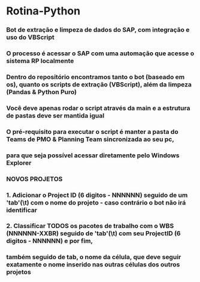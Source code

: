 # Rotina-Python

### Bot de extração e limpeza de dados do SAP, com integração e uso do VBScript
### O processo é acessar o SAP com uma automação que acesse o sistema RP localmente
### Dentro do repositório encontramos tanto o bot (baseado em os), quanto os scripts de extração (VBScript), além da limpeza (Pandas & Python Puro)

### Você deve apenas rodar o script através da main e a estrutura de pastas deve ser mantida igual
### O pré-requisito para executar o script é manter a pasta do Teams de PMO & Planning Team sincronizada ao seu pc,
### para que seja possível acessar diretamente pelo Windows Explorer

### NOVOS PROJETOS
### 1. Adicionar o Project ID (6 digitos - NNNNNN) seguido de um 'tab'(\t) com o nome do projeto - caso contrário o bot não irá identificar
### 2. Classificar TODOS os pacotes de trabalho com o WBS (NNNNNN-XXBR) seguido de 'tab'(\t) com seu ProjectID (6 digitos - NNNNNN) e por fim, 
### 	também seguido de tab, o nome da célula, que deve seguir exatamente o nome inserido nas outras células dos outros projetos